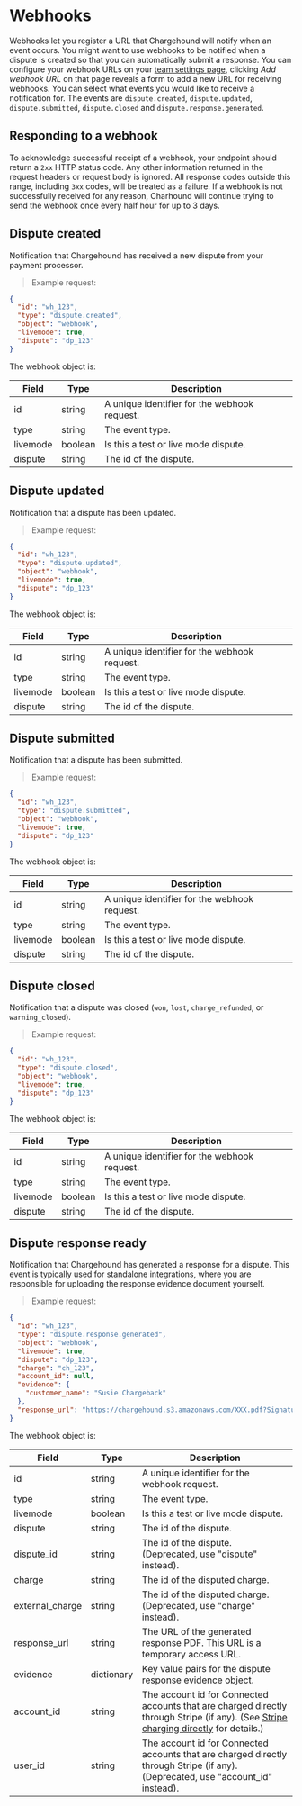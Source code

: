 # Webhooks

Webhooks let you register a URL that Chargehound will notify when an event occurs. You might want to use webhooks to be notified when a dispute is created so that you can automatically submit a response. You can configure your webhook URLs on your [team settings page](https://www.chargehound.com/dashboard/settings/api#webhook-urls), clicking *Add webhook URL* on that page reveals a form to add a new URL for receiving webhooks. You can select what events you would like to receive a notification for. The events are `dispute.created`, `dispute.updated`, `dispute.submitted`, `dispute.closed` and `dispute.response.generated`.

## Responding to a webhook

To acknowledge successful receipt of a webhook, your endpoint should return a `2xx` HTTP status code. Any other information returned in the request headers or request body is ignored. All response codes outside this range, including `3xx` codes, will be treated as a failure. If a webhook is not successfully received for any reason, Charhound will continue trying to send the webhook once every half hour for up to 3 days.

## Dispute created

Notification that Chargehound has received a new dispute from your payment processor.

> Example request:

```json
{
  "id": "wh_123",
  "type": "dispute.created",
  "object": "webhook",
  "livemode": true,
  "dispute": "dp_123"
}
```

The webhook object is:

| Field | Type | Description |
|---------------------|---------|-----------|
| id | string | A unique identifier for the webhook request. |
| type | string | The event type. |
| livemode | boolean | Is this a test or live mode dispute. |
| dispute | string | The id of the dispute. |

## Dispute updated

Notification that a dispute has been updated.

> Example request:

```json
{
  "id": "wh_123",
  "type": "dispute.updated",
  "object": "webhook",
  "livemode": true,
  "dispute": "dp_123"
}
```

The webhook object is:

| Field | Type | Description |
|---------------------|---------|-----------|
| id | string | A unique identifier for the webhook request. |
| type | string | The event type. |
| livemode | boolean | Is this a test or live mode dispute. |
| dispute | string | The id of the dispute. |

## Dispute submitted

Notification that a dispute has been submitted.

> Example request:

```json
{
  "id": "wh_123",
  "type": "dispute.submitted",
  "object": "webhook",
  "livemode": true,
  "dispute": "dp_123"
}
```

The webhook object is:

| Field | Type | Description |
|---------------------|---------|-----------|
| id | string | A unique identifier for the webhook request. |
| type | string | The event type. |
| livemode | boolean | Is this a test or live mode dispute. |
| dispute | string | The id of the dispute. |

## Dispute closed

Notification that a dispute was closed (`won`, `lost`, `charge_refunded`, or `warning_closed`).

> Example request:

```json
{
  "id": "wh_123",
  "type": "dispute.closed",
  "object": "webhook",
  "livemode": true,
  "dispute": "dp_123"
}
```

The webhook object is:

| Field | Type | Description |
|---------------------|---------|-----------|
| id | string | A unique identifier for the webhook request. |
| type | string | The event type. |
| livemode | boolean | Is this a test or live mode dispute. |
| dispute | string | The id of the dispute. |

## Dispute response ready

Notification that Chargehound has generated a response for a dispute. This event is typically used for standalone integrations, where you are responsible for uploading the response evidence document yourself.

> Example request:

```json
{
  "id": "wh_123",
  "type": "dispute.response.generated",
  "object": "webhook",
  "livemode": true,
  "dispute": "dp_123",
  "charge": "ch_123",
  "account_id": null,
  "evidence": {
    "customer_name": "Susie Chargeback"
  },
  "response_url": "https://chargehound.s3.amazonaws.com/XXX.pdf?Signature=XXX&Expires=XXX&AWSAccessKeyId=XXX"
}
```

The webhook object is:

| Field | Type | Description |
|---------------------|---------|-----------|
| id | string | A unique identifier for the webhook request. |
| type | string | The event type. |
| livemode | boolean | Is this a test or live mode dispute. |
| dispute | string | The id of the dispute. |
| dispute_id | string | The id of the dispute. (Deprecated, use "dispute" instead). |
| charge | string| The id of the disputed charge. |
| external_charge | string| The id of the disputed charge. (Deprecated, use "charge" instead). |
| response_url | string | The URL of the generated response PDF. This URL is a temporary access URL. |
| evidence | dictionary | Key value pairs for the dispute response evidence object. |
| account_id | string | The account id for Connected accounts that are charged directly through Stripe (if any). (See [Stripe charging directly](#stripe-charging-directly) for details.) |
| user_id | string | The account id for Connected accounts that are charged directly through Stripe (if any). (Deprecated, use "account_id" instead). |
